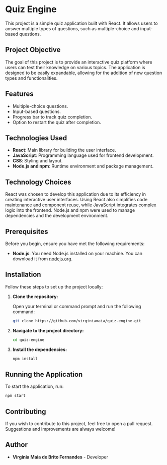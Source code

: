 # **Quiz Engine**

This project is a simple quiz application built with React. It allows users to answer multiple types of questions, such as multiple-choice and input-based questions.

## **Project Objective**

The goal of this project is to provide an interactive quiz platform where users can test their knowledge on various topics. The application is designed to be easily expandable, allowing for the addition of new question types and functionalities.

## **Features**

- Multiple-choice questions.
- Input-based questions.
- Progress bar to track quiz completion.
- Option to restart the quiz after completion.

## **Technologies Used**

- **React**: Main library for building the user interface.
- **JavaScript**: Programming language used for frontend development.
- **CSS**: Styling and layout.
- **Node.js and npm**: Runtime environment and package management.

## **Technology Choices**

React was chosen to develop this application due to its efficiency in creating interactive user interfaces. Using React also simplifies code maintenance and component reuse, while JavaScript integrates complex logic into the frontend. Node.js and npm were used to manage dependencies and the development environment.

## **Prerequisites**

Before you begin, ensure you have met the following requirements:

- **Node.js**: You need Node.js installed on your machine. You can download it from [nodejs.org](https://nodejs.org/).

## **Installation**

Follow these steps to set up the project locally:

1. **Clone the repository:**

   Open your terminal or command prompt and run the following command:

   ```bash
   git clone https://github.com/virginiamaia/quiz-engine.git
   ```

2. **Navigate to the project directory:**

   ```bash
   cd quiz-engine
   ```

3. **Install the dependencies:**

   ```bash
   npm install
   ```

## **Running the Application**

To start the application, run:

```bash
npm start
```

## **Contributing**

If you wish to contribute to this project, feel free to open a pull request. Suggestions and improvements are always welcome!


## **Author**

- **Virgínia Maia de Brito Fernandes** - Developer

